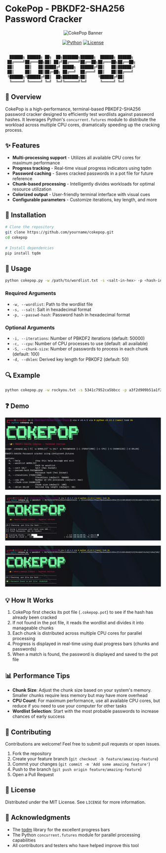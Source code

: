 # CokePop - PBKDF2-SHA256 Password Cracker

<div align="center">
  
  ![CokePop Banner](https://img.shields.io/badge/CokePop%20PBKDF2--SHA256%20Cracker-8A2BE2?style=for-the-badge)
  
  [![Python](https://img.shields.io/badge/python-3670A0?style=for-the-badge&logo=python&logoColor=ffdd54)](https://www.python.org/)
  [![License](https://img.shields.io/badge/License-MIT-green.svg)](LICENSE)   
</div>

```

  ██████╗ ██████╗ ██╗  ██╗███████╗██████╗  ██████╗ ██████╗
 ██╔════╝██╔═══██╗██║ ██╔╝██╔════╝██╔══██╗██╔═══██╗██╔══██╗
 ██║     ██║   ██║█████╔╝ █████╗  ██████╔╝██║   ██║██████╔╝
 ██║     ██║   ██║██╔═██╗ ██╔══╝  ██╔═══╝ ██║   ██║██╔═══╝
 ╚██████╗╚██████╔╝██║  ██╗███████╗██║     ╚██████╔╝██║
  ╚═════╝ ╚═════╝ ╚═╝  ╚═╝╚══════╝╚═╝      ╚═════╝ ╚═╝
```



## 🔑 Overview

CokePop is a high-performance, terminal-based PBKDF2-SHA256 password cracker designed to efficiently test wordlists against password hashes. It leverages Python's `concurrent.futures` module to distribute the workload across multiple CPU cores, dramatically speeding up the cracking process.

## ✨ Features

- **Multi-processing support** - Utilizes all available CPU cores for maximum performance
- **Progress tracking** - Real-time visual progress indicators using tqdm
- **Password caching** - Saves cracked passwords in a pot file for future reference
- **Chunk-based processing** - Intelligently divides workloads for optimal resource utilization
- **Colorized output** - User-friendly terminal interface with visual cues
- **Configurable parameters** - Customize iterations, key length, and more

## 🚀 Installation

```bash
# Clone the repository
git clone https://github.com/yourname/cokepop.git
cd cokepop

# Install dependencies
pip install tqdm
```

## 📖 Usage

```bash
python cokepop.py -w /path/to/wordlist.txt -s <salt-in-hex> -p <hash-in-hex> [options]
```

### Required Arguments

- `-w, --wordlist`: Path to the wordlist file
- `-s, --salt`: Salt in hexadecimal format
- `-p, --passwd-hash`: Password hash in hexadecimal format

### Optional Arguments

- `-i, --iterations`: Number of PBKDF2 iterations (default: 50000)
- `-c, --cpu`: Number of CPU processes to use (default: all available)
- `-S, --chunk-size`: Number of passwords to process in each chunk (default: 100)
- `-d, --dklen`: Derived key length for PBKDF2 (default: 50)

## 🔍 Example

```bash
python cokepop.py -w rockyou.txt -s 5341c7952ca5bbcc -p a3f2d909b51a1f2f5d5cecc9b54ed6e24e4d29a1 -i 10000
```

## ❓ Demo

![CokePop Help](./assets/help.png)

![CokePop Cracking](./assets/cracking.png)

![CokePop cracked](./assets/pot_file.png)


## 💡 How It Works

1. CokePop first checks its pot file (`.cokepop.pot`) to see if the hash has already been cracked
2. If not found in the pot file, it reads the wordlist and divides it into manageable chunks
3. Each chunk is distributed across multiple CPU cores for parallel processing
4. Progress is displayed in real-time using dual progress bars (chunks and passwords)
5. When a match is found, the password is displayed and saved to the pot file

## 📊 Performance Tips

- **Chunk Size**: Adjust the chunk size based on your system's memory. Smaller chunks require less memory but may have more overhead
- **CPU Count**: For maximum performance, use all available CPU cores, but reduce if you need to use your computer for other tasks
- **Wordlist Selection**: Start with the most probable passwords to increase chances of early success

## 🤝 Contributing

Contributions are welcome! Feel free to submit pull requests or open issues.

1. Fork the repository
2. Create your feature branch (`git checkout -b feature/amazing-feature`)
3. Commit your changes (`git commit -m 'Add some amazing feature'`)
4. Push to the branch (`git push origin feature/amazing-feature`)
5. Open a Pull Request

## 📜 License

Distributed under the MIT License. See `LICENSE` for more information.

## 🙏 Acknowledgments

- The [tqdm](https://github.com/tqdm/tqdm) library for the excellent progress bars
- The Python `concurrent.futures` module for parallel processing capabilities
- All contributors and testers who have helped improve this tool
